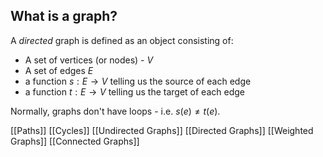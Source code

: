 ## What is a graph?
A *directed* graph is defined as an object consisting of:
* A set of vertices (or nodes) - $V$ 
* A set of edges $E$
* a function $s: E \rightarrow V$ telling us the source of each edge
* a function $t: E \rightarrow V$ telling us the target of each edge

Normally, graphs don't have loops - i.e. $s(e) \neq t(e)$.

[[Paths]]
[[Cycles]]
[[Undirected Graphs]]
[[Directed Graphs]]
[[Weighted Graphs]]
[[Connected Graphs]]